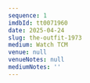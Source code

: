 ```yaml
---
sequence: 1
imdbId: tt0071960
date: 2025-04-24
slug: the-outfit-1973
medium: Watch TCM
venue: null
venueNotes: null
mediumNotes: ''
---
```


